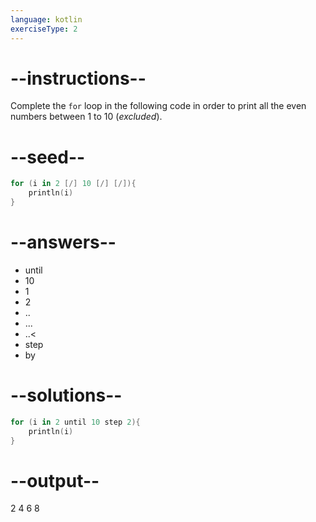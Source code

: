 ```yaml
---
language: kotlin
exerciseType: 2
---
```


# --instructions--

Complete the `for` loop in the following code in order to print all the even numbers between 1 to 10 (_excluded_).

# --seed--

```kotlin
for (i in 2 [/] 10 [/] [/]){
    println(i)
}
```

# --answers--

- until
- 10
- 1
- 2
- ..
- ...
- ..<
- step
- by

# --solutions--

```kotlin
for (i in 2 until 10 step 2){
    println(i)
}
```

# --output--

2
4
6
8
